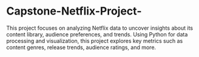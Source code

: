 # Capstone-Netflix-Project-
This project focuses on analyzing Netflix data to uncover insights about its content library, audience preferences, and trends. Using Python for data processing and visualization, this project explores key metrics such as content genres, release trends, audience ratings, and more.
